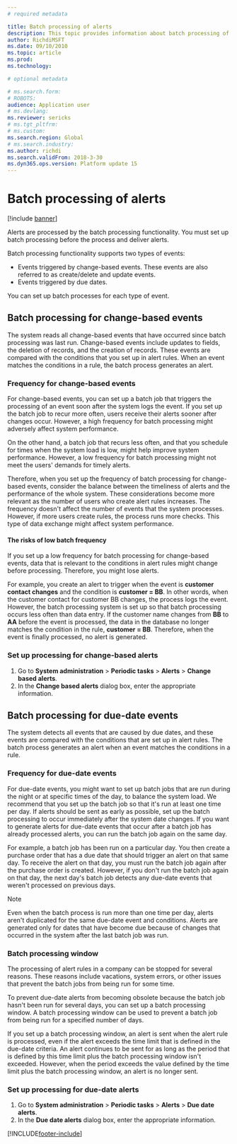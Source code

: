 ```yaml
---
# required metadata

title: Batch processing of alerts
description: This topic provides information about batch processing of alerts.
author: RichdiMSFT
ms.date: 09/10/2010
ms.topic: article
ms.prod: 
ms.technology: 

# optional metadata

# ms.search.form:
# ROBOTS:
audience: Application user
# ms.devlang: 
ms.reviewer: sericks
# ms.tgt_pltfrm: 
# ms.custom:
ms.search.region: Global
# ms.search.industry:
ms.author: richdi
ms.search.validFrom: 2018-3-30 
ms.dyn365.ops.version: Platform update 15
---
```


# Batch processing of alerts

[!include [banner](../includes/banner.md)]

Alerts are processed by the batch processing functionality. You must set up batch processing before the process and deliver alerts.

Batch processing functionality supports two types of events:

- Events triggered by change-based events. These events are also referred to as create/delete and update events.
- Events triggered by due dates.

You can set up batch processes for each type of event.

## Batch processing for change-based events

The system reads all change-based events that have occurred since batch processing was last run. Change-based events include updates to fields, the deletion of records, and the creation of records. These events are compared with the conditions that you set up in alert rules. When an event matches the conditions in a rule, the batch process generates an alert.

### Frequency for change-based events

For change-based events, you can set up a batch job that triggers the processing of an event soon after the system logs the event. If you set up the batch job to recur more often, users receive their alerts sooner after changes occur. However, a high frequency for batch processing might adversely affect system performance.

On the other hand, a batch job that recurs less often, and that you schedule for times when the system load is low, might help improve system performance. However, a low frequency for batch processing might not meet the users' demands for timely alerts.

Therefore, when you set up the frequency of batch processing for change-based events, consider the balance between the timeliness of alerts and the performance of the whole system. These considerations become more relevant as the number of users who create alert rules increases. The frequency doesn't affect the number of events that the system processes. However, if more users create rules, the process runs more checks. This type of data exchange might affect system performance.

#### The risks of low batch frequency

If you set up a low frequency for batch processing for change-based events, data that is relevant to the conditions in alert rules might change before processing. Therefore, you might lose alerts.

For example, you create an alert to trigger when the event is **customer contact changes** and the condition is **customer = BB**. In other words, when the customer contact for customer BB changes, the process logs the event. However, the batch processing system is set up so that batch processing occurs less often than data entry. If the customer name changes from **BB** to **AA** before the event is processed, the data in the database no longer matches the condition in the rule, **customer = BB**. Therefore, when the event is finally processed, no alert is generated.

### Set up processing for change-based alerts

1. Go to **System administration** &gt; **Periodic tasks** &gt; **Alerts** &gt; **Change based alerts**.
2. In the **Change based alerts** dialog box, enter the appropriate information.

## Batch processing for due-date events

The system detects all events that are caused by due dates, and these events are compared with the conditions that are set up in alert rules. The batch process generates an alert when an event matches the conditions in a rule.

### Frequency for due-date events

For due-date events, you might want to set up batch jobs that are run during the night or at specific times of the day, to balance the system load. We recommend that you set up the batch job so that it's run at least one time per day. If alerts should be sent as early as possible, set up the batch processing to occur immediately after the system date changes. If you want to generate alerts for due-date events that occur after a batch job has already processed alerts, you can run the batch job again on the same day.

For example, a batch job has been run on a particular day. You then create a purchase order that has a due date that should trigger an alert on that same day. To receive the alert on that day, you must run the batch job again after the purchase order is created. However, if you don't run the batch job again on that day, the next day's batch job detects any due-date events that weren't processed on previous days.

> [!NOTE]
> Even when the batch process is run more than one time per day, alerts aren't duplicated for the same due-date event and conditions. Alerts are generated only for dates that have become due because of changes that occurred in the system after the last batch job was run.

### Batch processing window

The processing of alert rules in a company can be stopped for several reasons. These reasons include vacations, system errors, or other issues that prevent the batch jobs from being run for some time.

To prevent due-date alerts from becoming obsolete because the batch job hasn't been run for several days, you can set up a batch processing window. A batch processing window can be used to prevent a batch job from being run for a specified number of days.

If you set up a batch processing window, an alert is sent when the alert rule is processed, even if the alert exceeds the time limit that is defined in the due-date criteria. An alert continues to be sent for as long as the period that is defined by this time limit plus the batch processing window isn't exceeded. However, when the period exceeds the value defined by the time limit plus the batch processing window, an alert is no longer sent.

### Set up processing for due-date alerts

1. Go to **System administration** &gt; **Periodic tasks** &gt; **Alerts** &gt; **Due date alerts**.
2. In the **Due date alerts** dialog box, enter the appropriate information.


[!INCLUDE[footer-include](../../../includes/footer-banner.md)]